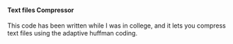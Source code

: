 #### Text files Compressor

This code has been written while I was in college, and it lets you compress text files using the adaptive huffman coding.
